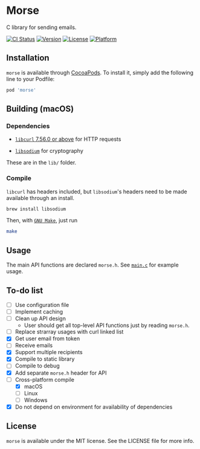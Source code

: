 # Morse

C library for sending emails.

[![CI Status](https://img.shields.io/travis/albert-yu/morse.svg?style=flat)](https://travis-ci.org/albert-yu/morse)
[![Version](https://img.shields.io/cocoapods/v/morse.svg?style=flat)](https://cocoapods.org/pods/morse)
[![License](https://img.shields.io/cocoapods/l/morse.svg?style=flat)](https://cocoapods.org/pods/morse)
[![Platform](https://img.shields.io/cocoapods/p/morse.svg?style=flat)](https://cocoapods.org/pods/morse)


## Installation

`morse` is available through [CocoaPods](https://cocoapods.org). To install
it, simply add the following line to your Podfile:

```ruby
pod 'morse'
```


## Building (macOS)

### Dependencies

* [`libcurl` 7.56.0 or above](https://curl.haxx.se/libcurl/c/libcurl.html) for HTTP requests

* [`libsodium`](https://github.com/jedisct1/libsodium) for cryptography

These are in the `lib/` folder.


### Compile

`libcurl` has headers included, but `libsodium`'s headers need to be made available through an install.

```bash
brew install libsodium
```

Then, with [`GNU Make`](https://www.gnu.org/software/make/manual/html_node/Overview.html#Overview), just run

```bash
make
```


## Usage

The main API functions are declared `morse.h`. See [`main.c`](src/main.c) for example usage.

## To-do list
- [ ] Use configuration file
- [ ] Implement caching
- [ ] Clean up API design
  - User should get all top-level API functions just by reading `morse.h`.
- [ ] Replace strarray usages with curl linked list
- [x] Get user email from token
- [ ] Receive emails
- [x] Support multiple recipients
- [x] Compile to static library
- [ ] Compile to debug
- [x] Add separate `morse.h` header for API
- [ ] Cross-platform compile
  * [x] macOS
  * [ ] Linux
  * [ ] Windows
- [x] Do not depend on environment for availability of dependencies

## License

`morse` is available under the MIT license. See the LICENSE file for more info.
